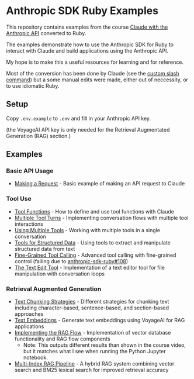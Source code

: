 # Anthropic SDK Ruby Examples

This repository contains examples from the course [Claude with the Anthropic API](https://anthropic.skilljar.com/claude-with-the-anthropic-api/) converted to Ruby.

The examples demonstrate how to use the Anthropic SDK for Ruby to interact with Claude and build applications using the Anthropic API.

My hope is to make this a useful resources for learning and for reference.

Most of the conversion has been done by Claude (see the [custom slash command](/.claude/commands/convert.md)) but a some manual edits were made, either out of neccessity, or to use idiomatic Ruby.

## Setup

Copy `.env.example` to `.env` and fill in your Anthropic API key.

(the VoyageAI API key is only needed for the Retrieval Augmentated Generation (RAG) section.)

## Examples

### Basic API Usage
- [Making a Request](03_accessing_claude_with_the_api/03_making_a_request) - Basic example of making an API request to Claude

### Tool Use
- [Tool Functions](06_tool_use_with_claude/03_tool_functions) - How to define and use tool functions with Claude
- [Multiple Tool Turns](06_tool_use_with_claude/08_implementing_multiple_turns) - Implementing conversation flows with multiple tool interactions
- [Using Multiple Tools](06_tool_use_with_claude/09_using_multiple_tools) - Working with multiple tools in a single conversation
- [Tools for Structured Data](06_tool_use_with_claude/11_tools_for_structured_data) - Using tools to extract and manipulate structured data from text
- [Fine-Grained Tool Calling](06_tool_use_with_claude/12_fine_grained_tool_calling) - Advanced tool calling with fine-grained control (failing due to [anthropic-sdk-ruby#108](https://github.com/anthropics/anthropic-sdk-ruby/issues/108))
- [The Text Edit Tool](06_tool_use_with_claude/13_the_text_edit_tool) - Implementation of a text editor tool for file manipulation with conversation loops

### Retrieval Augmented Generation
- [Text Chunking Strategies](07_retrieval_augmented_generation/02_text_chunking_strategies) - Different strategies for chunking text including character-based, sentence-based, and section-based approaches
- [Text Embeddings](07_retrieval_augmented_generation/03_text_embeddings) - Generate text embeddings using VoyageAI for RAG applications
- [Implementing the RAG Flow](07_retrieval_augmented_generation/05_implementing_the_rag_flow) - Implementation of vector database functionality and RAG flow components
  - Note: This outputs different results than shown in the course video, but it matches what I see when running the Python Jupyter notebook.
- [Multi-Index RAG Pipeline](07_retrieval_augmented_generation/07_a_multi_index_rag_pipeline) - A hybrid RAG system combining vector search and BM25 lexical search for improved retrieval accuracy
